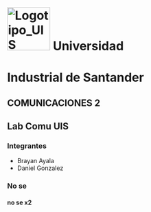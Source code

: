 #  <img width="100" height="100" alt="Logotipo_UIS" src="https://github.com/user-attachments/assets/8988a266-81fd-47d7-b9c8-4653d853be25" /> Universidad 

# Industrial de Santander

## COMUNICACIONES 2 

## Lab Comu UIS

### Integrantes

- Brayan Ayala
- Daniel Gonzalez

### No se

#### no se x2
